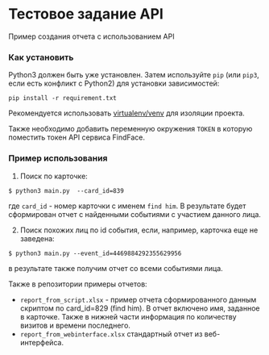 # Тестовое задание API

Пример создания отчета с использованием API

### Как установить

Python3 должен быть уже установлен.
Затем используйте `pip` (или `pip3`, если есть конфликт с Python2) для
установки зависимостей:

```
pip install -r requirement.txt
```

Рекомендуется использовать [virtualenv/venv](https://docs.python.org/3/library/venv.html) 
для изоляции проекта.

Также необходимо добавить переменную окружения ```TOKEN``` в которую поместить токен API 
сервиса FindFace.

### Пример использования

1. Поиск по карточке:

```console
$ python3 main.py  --card_id=839
```
где ```card_id``` - номер карточки с именем ```find him```. В результате будет сформирован 
отчет с найденными событиями с участием данного лица.

2. Поиск похожих лиц по id события, если, например, карточка еще не заведена: 
```console
$ python3 main.py --event_id=4469884292355629956
```
в результате также получим отчет со всеми событиями лица.

Также в репозитории примеры отчетов:
- ```report_from_script.xlsx``` - пример отчета сформированного данным скриптом по
card_id=829 (find him). В отчет включено имя, заданное в карточке. Также в нижней части
информация по количеству визитов и времени последнего.
- ```report_from_webinterface.xlsx``` стандартный отчет из веб-интерфейса.
